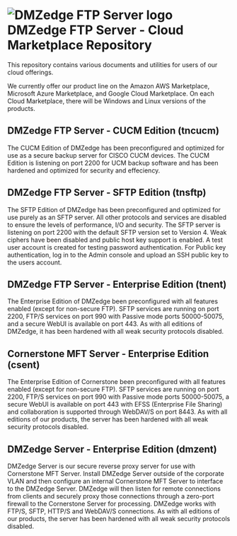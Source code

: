 # <img src="https://southrivertech.com/software/nextgen/dmzedge/dmzedge48.png" alt="DMZedge FTP Server logo"> DMZedge FTP Server - Cloud Marketplace Repository</img>

This repository contains various documents and utilities for users of our cloud offerings. 

We currently offer our product line on the Amazon AWS Marketplace, Microsoft Azure Marketplace, and Google Cloud Marketplace. On
each Cloud Marketplace, there will be Windows and Linux versions of the products.

## DMZedge FTP Server - CUCM Edition (tncucm)

The CUCM Edition of DMZedge has been preconfigured and optimized for use as a secure backup server for CISCO CUCM devices. The CUCM
Edition is listening on port 2200 for UCM backup software and has been hardened and optimized for security and effeciency.

## DMZedge FTP Server - SFTP Edition (tnsftp)

The SFTP Edition of DMZedge has been preconfigured and optimized for use purely as an SFTP server. All other protocols and services are 
disabled to ensure the levels of performance, I/O and security. The SFTP server is listening on port 2200 with the default SFTP
version set to Version 4. Weak ciphers have been disabled and public host key support is enabled. A test user account is created
for testing password authentication. For Public key authentication, log in to the Admin console and upload an SSH public key to the
users account.

## DMZedge FTP Server - Enterprise Edition (tnent)

The Enterprise Edition of DMZedge been preconfigured with all features enabled (except for non-secure FTP). SFTP services are running
on port 2200, FTP/S services on port 990 with Passive mode ports 50000-50075, and a secure WebUI is available on port 443. As with
all editions of DMZedge, it has been hardened with all weak security protocols disabled.

## Cornerstone MFT Server - Enterprise Edition (csent)

The Enterprise Edition of Cornerstone been preconfigured with all features enabled (except for non-secure FTP). SFTP services are running
on port 2200, FTP/S services on port 990 with Passive mode ports 50000-50075, a secure WebUI is available on port 443 with EFSS (Enterprise File Sharing)
and collaboration is supported through WebDAV/S on port 8443. As with all editions of our products, the server has been
hardened with all weak security protocols disabled.

## DMZedge Server - Enterprise Edition (dmzent)
DMZedge Server is our secure reverse proxy server for use with Cornerstone MFT Server. Install DMZedge Server outside of the corporate
VLAN and then configure an internal Cornerstone MFT Server to interface to the DMZedge Server. DMZedge will then listen
for remote connections from clients and securely proxy those connections through a zero-port firewall to the Cornerstone
Server for processing. DMZedge works with FTP/S, SFTP, HTTP/S and WebDAV/S connections.  As with all editions of our 
products, the server has been hardened with all weak security protocols disabled.


